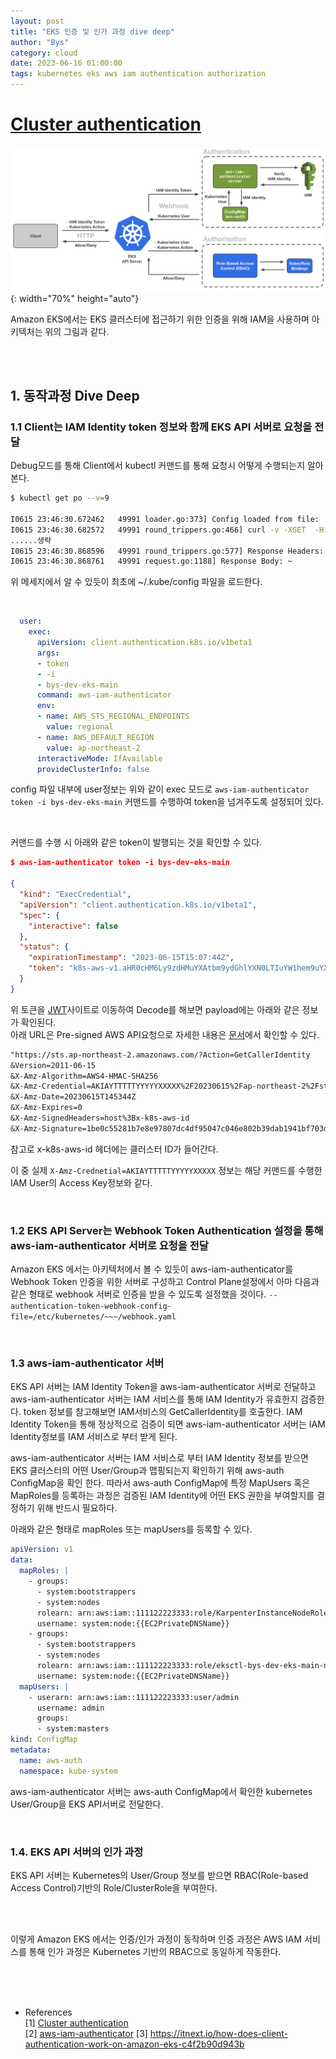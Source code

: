 ```yaml
---
layout: post
title: "EKS 인증 및 인가 과정 dive deep"
author: "Bys"
category: cloud
date: 2023-06-16 01:00:00
tags: kubernetes eks aws iam authentication authorization
---
```


# [Cluster authentication](https://docs.aws.amazon.com/eks/latest/userguide/cluster-auth.html)

![iam-auth001](/assets/it/cloud/eks/iam-auth001.png){: width="70%" height="auto"}

Amazon EKS에서는 EKS 클러스터에 접근하기 위한 인증을 위해 IAM을 사용하며 아키텍처는 위의 그림과 같다.  

<br><br>

## 1. 동작과정 Dive Deep
### 1.1 Client는 IAM Identity token 정보와 함께 EKS API 서버로 요청을 전달  

Debug모드를 통해 Client에서 kubectl 커맨드를 통해 요청시 어떻게 수행되는지 알아본다.  

```bash
$ kubectl get po --v=9

I0615 23:46:30.672462   49991 loader.go:373] Config loaded from file:  /Users/bys/.kube/config
I0615 23:46:30.682572   49991 round_trippers.go:466] curl -v -XGET  -H "User-Agent: kubectl/v1.27.2 (darwin/arm64) kubernetes/7f6f68f" -H "Accept: application/json;as=Table;v=v1;g=meta.k8s.io,application/json;as=Table;v=v1beta1;g=meta.k8s.io,application/json" 'https://AAAABBBBCCCC.sk1.ap-northeast-2.eks.amazonaws.com/api/v1/namespaces/default/pods?limit=500'
......생략
I0615 23:46:30.868596   49991 round_trippers.go:577] Response Headers: ~
I0615 23:46:30.868761   49991 request.go:1188] Response Body: ~ 
```
위 메세지에서 알 수 있듯이 최초에 ~/.kube/config 파일을 로드한다.  

<br>

```yaml
  user:
    exec:
      apiVersion: client.authentication.k8s.io/v1beta1
      args:
      - token
      - -i
      - bys-dev-eks-main
      command: aws-iam-authenticator
      env:
      - name: AWS_STS_REGIONAL_ENDPOINTS
        value: regional
      - name: AWS_DEFAULT_REGION
        value: ap-northeast-2
      interactiveMode: IfAvailable
      provideClusterInfo: false
```
config 파일 내부에 user정보는 위와 같이 exec 모드로 `aws-iam-authenticator token -i bys-dev-eks-main` 커맨드를 수행하여 token을 넘겨주도록 설정되어 있다.  

<br>

커맨드를 수행 시 아래와 같은 token이 발행되는 것을 확인할 수 있다.  
```json
$ aws-iam-authenticator token -i bys-dev-eks-main

{
  "kind": "ExecCredential",
  "apiVersion": "client.authentication.k8s.io/v1beta1",
  "spec": {
    "interactive": false
  },
  "status": {
    "expirationTimestamp": "2023-06-15T15:07:44Z",
    "token": "k8s-aws-v1.aHR0cHM6Ly9zdHMuYXAtbm9ydGhlYXN0LTIuYW1hem9uYXdzLmNvbS8_QWN0aW9uPUdldENhbGxlcklkZW50aXR5JlZlcnNpb249MjAxMS0wNi0xNSZYLUFtei1BbGdvcml0aG09QVdTNC1ITUFDLVNIQTI1NiZYLUFtei1DcmVkZW50aWFsPUFLSUFZRUhPWFpaRVJHM1lVRlVJJTJGMjAyMzA2MTUlMkZhcC1ub3J0aGVhc3QtMiUyRnN0cyUyRmF3czRfcmVxdWVzdCZYLUFtei1EYXRlPTIwMjMwNjE1VDE0NTM0NFomWC1BbXotRXhwaXJlcz0wJlgtQW16LVNpZ25lZEhlYWRlcnM9aG9zdCUzQngtazhzLWF3cy1pZCZYLUFtei1TaWduYXR1cmU9MWJlMGM1NTI4MWI3ZThlOTc4MDdkYzRkZjk1MDQ3YzA0NmU4MDJiMzlkYWIxOTQxYmY3MDNkMWRhZGIyNDYyOA"
  }
}
```

위 토큰을 [JWT](https://jwt.io/)사이트로 이동하여 Decode를 해보면 payload에는 아래와 같은 정보가 확인된다.  
아래 URL은 Pre-signed AWS API요청으로 자세한 내용은 [문서](https://docs.aws.amazon.com/IAM/latest/UserGuide/create-signed-request.html)에서 확인할 수 있다.   
```txt
"https://sts.ap-northeast-2.amazonaws.com/?Action=GetCallerIdentity
&Version=2011-06-15
&X-Amz-Algorithm=AWS4-HMAC-SHA256
&X-Amz-Credential=AKIAYTTTTTYYYYYXXXXX%2F20230615%2Fap-northeast-2%2Fsts%2Faws4_request
&X-Amz-Date=20230615T145344Z
&X-Amz-Expires=0
&X-Amz-SignedHeaders=host%3Bx-k8s-aws-id
&X-Amz-Signature=1be0c55281b7e8e97807dc4df95047c046e802b39dab1941bf703d1dadb24628"
```
참고로 x-k8s-aws-id 헤더에는 클러스터 ID가 들어간다.  



이 중 실제 `X-Amz-Crednetial=AKIAYTTTTTYYYYYXXXXX` 정보는 해당 커맨드를 수행한 IAM User의 Access Key정보와 같다.  

<br>

### 1.2 EKS API Server는 Webhook Token Authentication 설정을 통해 aws-iam-authenticator 서버로 요청을 전달  
Amazon EKS 에서는 아키텍처에서 볼 수 있듯이 aws-iam-authenticator를 Webhook Token 인증을 위한 서버로 구성하고 Control Plane설정에서 아마 다음과 같은 형태로 webhook 서버로 인증을 받을 수 있도록 설정했을 것이다. `--authentication-token-webhook-config-file=/etc/kubernetes/~~~/webhook.yaml`

<br>

### 1.3 aws-iam-authenticator 서버 
EKS API 서버는 IAM Identity Token을 aws-iam-authenticator 서버로 전달하고 aws-iam-authenticator 서버는 IAM 서비스를 통해 IAM Identity가 유효한지 검증한다. token 정보를 참고해보면 IAM서비스의 GetCallerIdentity를 호출한다. IAM Identity Token을 통해 정상적으로 검증이 되면 aws-iam-authenticator 서버는 IAM Identity정보를 IAM 서비스로 부터 받게 된다. 

aws-iam-authenticator 서버는 IAM 서비스로 부터 IAM Identity 정보를 받으면 EKS 클러스터의 어떤 User/Group과 맵핑되는지 확인하기 위해 aws-auth ConfigMap을 확인 한다. 따라서 aws-auth ConfigMap에 특정 MapUsers 혹은 MapRoles를 등록하는 과정은 검증된 IAM Identity에 어떤 EKS 권한을 부여할지를 결정하기 위해 반드시 필요하다.  

아래와 같은 형태로 mapRoles 또는 mapUsers를 등록할 수 있다.  
```yaml
apiVersion: v1
data:
  mapRoles: |
    - groups:
      - system:bootstrappers
      - system:nodes
      rolearn: arn:aws:iam::111122223333:role/KarpenterInstanceNodeRole
      username: system:node:{{EC2PrivateDNSName}}
    - groups:
      - system:bootstrappers
      - system:nodes
      rolearn: arn:aws:iam::111122223333:role/eksctl-bys-dev-eks-main-nodegroup
      username: system:node:{{EC2PrivateDNSName}}
  mapUsers: |
    - userarn: arn:aws:iam::111122223333:user/admin
      username: admin
      groups:
      - system:masters
kind: ConfigMap
metadata:
  name: aws-auth
  namespace: kube-system
```

aws-iam-authenticator 서버는 aws-auth ConfigMap에서 확인한 kubernetes User/Group을 EKS API서버로 전달한다.  

<br>

### 1.4. EKS API 서버의 인가 과정
EKS API 서버는 Kubernetes의 User/Group 정보를 받으면 RBAC(Role-based Access Control)기반의 Role/ClusterRole을 부여한다.  

<br><br>

이렇게 Amazon EKS 에서는 인증/인가 과정이 동작하며 인증 과정은 AWS IAM 서비스를 통해 인가 과정은 Kubernetes 기반의 RBAC으로 동일하게 작동한다.  

<br><br><br>

- References  
[1] [Cluster authentication](https://docs.aws.amazon.com/eks/latest/userguide/cluster-auth.html)  
[2] [aws-iam-authenticator](https://github.com/kubernetes-sigs/aws-iam-authenticator)
[3] https://itnext.io/how-does-client-authentication-work-on-amazon-eks-c4f2b90d943b  